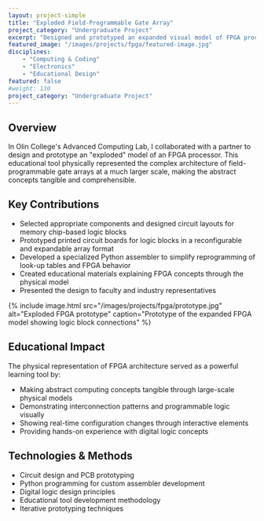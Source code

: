 ```yaml
---
layout: project-simple
title: "Exploded Field-Programmable Gate Array"
project_category: "Undergraduate Project"
excerpt: "Designed and prototyped an expanded visual model of FPGA processor architecture, creating educational tools for understanding complex computing concepts."
featured_image: "/images/projects/fpga/featured-image.jpg"
disciplines:
    - "Computing & Coding"
    - "Electronics"
    - "Educational Design"
featured: false
#weight: 130
project_category: "Undergraduate Project"
---
```


## Overview

In Olin College's Advanced Computing Lab, I collaborated with a partner to design and prototype an "exploded" model of an FPGA processor. This educational tool physically represented the complex architecture of field-programmable gate arrays at a much larger scale, making the abstract concepts tangible and comprehensible.

## Key Contributions

-   Selected appropriate components and designed circuit layouts for memory chip-based logic blocks
-   Prototyped printed circuit boards for logic blocks in a reconfigurable and expandable array format
-   Developed a specialized Python assembler to simplify reprogramming of look-up tables and FPGA behavior
-   Created educational materials explaining FPGA concepts through the physical model
-   Presented the design to faculty and industry representatives

{% include image.html src="/images/projects/fpga/prototype.jpg" alt="Exploded FPGA prototype" caption="Prototype of the expanded FPGA model showing logic block connections" %}

## Educational Impact

The physical representation of FPGA architecture served as a powerful learning tool by:

-   Making abstract computing concepts tangible through large-scale physical models
-   Demonstrating interconnection patterns and programmable logic visually
-   Showing real-time configuration changes through interactive elements
-   Providing hands-on experience with digital logic concepts

## Technologies & Methods

-   Circuit design and PCB prototyping
-   Python programming for custom assembler development
-   Digital logic design principles
-   Educational tool development methodology
-   Iterative prototyping techniques
